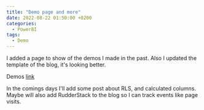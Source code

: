 ```yaml
---
title: "Demo page and more"
date: 2022-08-22 01:50:00 +0200
categories:
  - PowerBI
tags:
  - Demo
---
```


I added a page to show of the demos I made in the past. Also I updated the template of the blog, it's looking better.

Demos  [link](/demos "Demos")

In the comings days I'll add some post about RLS, and calculated columns. 
Maybe will also add RudderStack to the blog so I can track events like page visits. 
